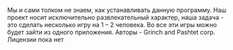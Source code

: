 Мы и сами толком не знаем, как устанавливать данную программу.
Наш проект носит исключительно развлекательный характер, наша задача - это сделать несколько игру на 1 – 2 человека. Во все эти игры можно будет зайти из одного приложения. 
Авторы - Grinch and Pashtet corp.
Лицензии пока нет
